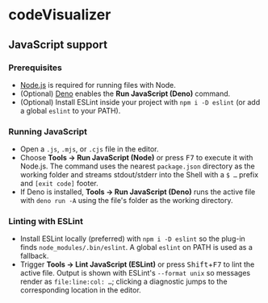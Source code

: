 # codeVisualizer

## JavaScript support

### Prerequisites
* [Node.js](https://nodejs.org/) is required for running files with Node.
* (Optional) [Deno](https://deno.land/) enables the **Run JavaScript (Deno)** command.
* (Optional) Install ESLint inside your project with `npm i -D eslint` (or add a global `eslint` to your PATH).

### Running JavaScript
* Open a `.js`, `.mjs`, or `.cjs` file in the editor.
* Choose **Tools → Run JavaScript (Node)** or press <kbd>F7</kbd> to execute it with Node.js. The command uses the nearest `package.json` directory as the working folder and streams stdout/stderr into the Shell with a `$ …` prefix and `[exit code]` footer.
* If Deno is installed, **Tools → Run JavaScript (Deno)** runs the active file with `deno run -A` using the file's folder as the working directory.

### Linting with ESLint
* Install ESLint locally (preferred) with `npm i -D eslint` so the plug-in finds `node_modules/.bin/eslint`. A global `eslint` on PATH is used as a fallback.
* Trigger **Tools → Lint JavaScript (ESLint)** or press <kbd>Shift</kbd>+<kbd>F7</kbd> to lint the active file. Output is shown with ESLint's `--format unix` so messages render as `file:line:col: …`; clicking a diagnostic jumps to the corresponding location in the editor.
